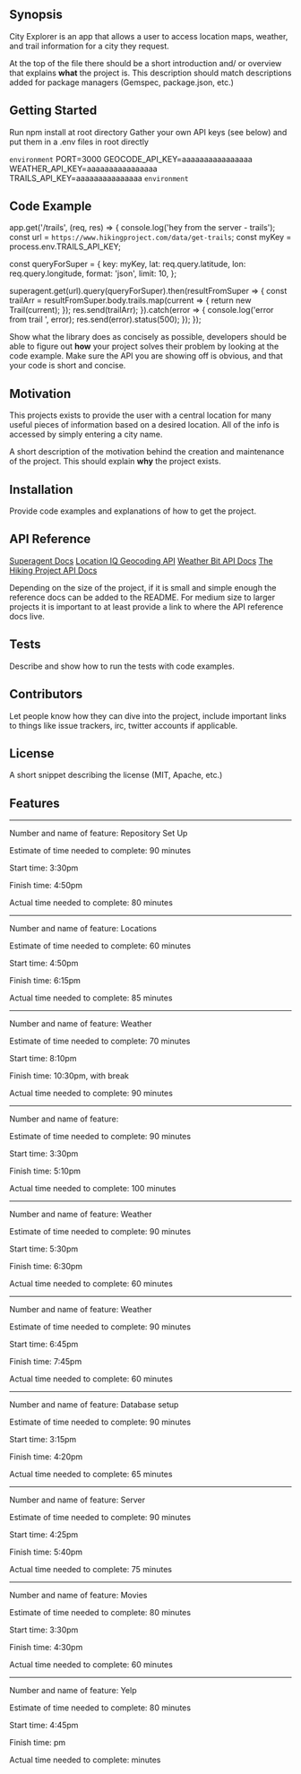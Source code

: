 ## Synopsis

City Explorer is an app that allows a user to access location maps, weather, and trail information for a city they request. 

At the top of the file there should be a short introduction and/ or overview that explains **what** the project is. This description should match descriptions added for package managers (Gemspec, package.json, etc.)

## Getting Started
Run npm install at root directory
Gather your own API keys (see below) and put them in a .env files in root directly

````environment````
PORT=3000
GEOCODE_API_KEY=aaaaaaaaaaaaaaaa
WEATHER_API_KEY=aaaaaaaaaaaaaaaa
TRAILS_API_KEY=aaaaaaaaaaaaaaa
````environment````

## Code Example
app.get('/trails', (req, res) => {
  console.log('hey from the server - trails');
  const url = `https://www.hikingproject.com/data/get-trails`;
  const myKey = process.env.TRAILS_API_KEY;

  const queryForSuper = {
    key: myKey,
    lat: req.query.latitude,
    lon: req.query.longitude,
    format: 'json',
    limit: 10,
  };

  superagent.get(url).query(queryForSuper).then(resultFromSuper => {
    const trailArr = resultFromSuper.body.trails.map(current => {
      return new Trail(current);
    });
    res.send(trailArr);
  }).catch(error => {
    console.log('error from trail ', error);
    res.send(error).status(500);
  });
});

Show what the library does as concisely as possible, developers should be able to figure out **how** your project solves their problem by looking at the code example. Make sure the API you are showing off is obvious, and that your code is short and concise.

## Motivation

This projects exists to provide the user with a central location for many useful pieces of information based on a desired location. All of the info is accessed by simply entering a city name.

A short description of the motivation behind the creation and maintenance of the project. This should explain **why** the project exists.

## Installation

Provide code examples and explanations of how to get the project.

## API Reference

[Superagent Docs](https://visionmedia.github.io/superagent/)
[Location IQ Geocoding API](https://locationiq.com/docs#forward-geocoding)
[Weather Bit API Docs](https://www.weatherbit.io/)
[The Hiking Project API Docs](https://www.hikingproject.com/data)

Depending on the size of the project, if it is small and simple enough the reference docs can be added to the README. For medium size to larger projects it is important to at least provide a link to where the API reference docs live.

## Tests

Describe and show how to run the tests with code examples.

## Contributors

Let people know how they can dive into the project, include important links to things like issue trackers, irc, twitter accounts if applicable.

## License

A short snippet describing the license (MIT, Apache, etc.)

## Features
_______
Number and name of feature: Repository Set Up

Estimate of time needed to complete: 90 minutes

Start time: 3:30pm

Finish time: 4:50pm

Actual time needed to complete: 80 minutes
_______
Number and name of feature: Locations

Estimate of time needed to complete: 60 minutes

Start time: 4:50pm

Finish time: 6:15pm

Actual time needed to complete: 85 minutes
_______
Number and name of feature: Weather

Estimate of time needed to complete: 70 minutes

Start time: 8:10pm

Finish time: 10:30pm, with break

Actual time needed to complete: 90 minutes
______
Number and name of feature: 

Estimate of time needed to complete: 90 minutes

Start time: 3:30pm

Finish time: 5:10pm

Actual time needed to complete: 100 minutes
______
Number and name of feature: Weather

Estimate of time needed to complete: 90 minutes

Start time: 5:30pm

Finish time: 6:30pm 

Actual time needed to complete: 60 minutes
______
Number and name of feature: Weather

Estimate of time needed to complete: 90 minutes

Start time: 6:45pm

Finish time: 7:45pm

Actual time needed to complete: 60 minutes
______
Number and name of feature: Database setup

Estimate of time needed to complete: 90 minutes

Start time: 3:15pm

Finish time: 4:20pm

Actual time needed to complete: 65 minutes
_____
Number and name of feature: Server

Estimate of time needed to complete: 90 minutes

Start time: 4:25pm

Finish time: 5:40pm

Actual time needed to complete: 75 minutes
_____
Number and name of feature: Movies

Estimate of time needed to complete: 80 minutes

Start time: 3:30pm

Finish time: 4:30pm

Actual time needed to complete: 60 minutes
_____
Number and name of feature: Yelp

Estimate of time needed to complete: 80 minutes

Start time: 4:45pm

Finish time: pm

Actual time needed to complete:  minutes